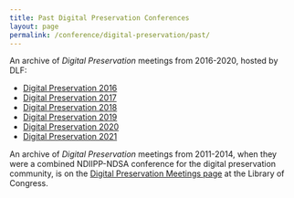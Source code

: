 ```yaml
---
title: Past Digital Preservation Conferences
layout: page
permalink: /conference/digital-preservation/past/
---
```

An archive of _Digital Preservation_ meetings from 2016-2020, hosted by DLF: <!--Links to information about the _Digital Preservation_ meetings from 2016-:-->

- [Digital Preservation 2016](/conference/digital-preservation-2016)
- [Digital Preservation 2017](/conference/digital-preservation-2017)
- [Digital Preservation 2018](/conference/digital-preservation-2018)
- [Digital Preservation 2019](/conference/digital-preservation-2019)
- [Digital Preservation 2020](/conference/digital-preservation-2020)
- [Digital Preservation 2021](/conference/digital-preservation-2021)

An archive of _Digital Preservation_ meetings from 2011-2014, when they were a combined NDIIPP-NDSA conference for the digital preservation community, is on the [Digital Preservation Meetings page](http://www.digitalpreservation.gov/meetings/) at the Library of Congress.

